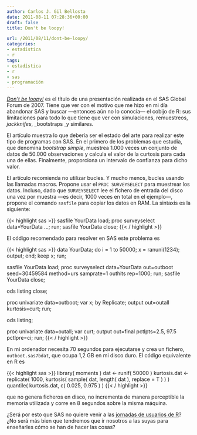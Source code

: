 ```yaml
---
author: Carlos J. Gil Bellosta
date: 2011-08-11 07:28:36+00:00
draft: false
title: Don't be loopy!

url: /2011/08/11/dont-be-loopy/
categories:
- estadística
- r
tags:
- estadística
- r
- sas
- programación
---
```


_[Don't be loopy!](http://www.pnwsug.org/sites/test.pnwsug.org/files/proceedings/David%20Cassell%20-%20Don't%20Be%20Loopy.pdf)_ es el título de una presentación realizada en el SAS Global Forum de 2007. Tiene que ver con el motivo que me hizo en mi día abandonar SAS y buscar —entonces aún no lo conocía— el cobijo de R: sus limitaciones para todo lo que tiene que ver con simulaciones, remuestreos, _jackknifes_, _bootstraps _y similares.

El artículo muestra lo que debería ser el estado del arte para realizar este tipo de programas con SAS. En el primero de los problemas que estudia, que denomina _bootstrap simple_, muestrea 1.000 veces un conjunto de datos de 50.000 observaciones y calcula el valor de la curtosis para cada una de ellas. Finalmente, proporciona un intervalo de confianza para dicho valor.

El artículo recomienda no utilizar bucles. Y mucho menos, bucles usando las llamadas macros. Propone usar el `PROC SURVEYSELECT` para muestrear los datos. Incluso, dado que `SURVEYSELECT` lee el fichero de entrada del disco una vez por muestra —es decir, 1000 veces en total en el ejemplo—, propone el comando `sasfile` para copiar los datos en RAM. La sintaxis es la siguiente:


{{< highlight sas >}}
sasfile YourData load;
proc surveyselect data=YourData ...;
run;
sasfile YourData close;
{{< / highlight >}}



El código recomendado para resolver en SAS este problema es


{{< highlight sas >}}
data YourData;
    do i = 1 to 50000;
        x = ranuni(1234);
        output;
    end;
    keep x;
run;

sasfile YourData load;
proc surveyselect data=YourData out=outboot
    seed=30459584
    method=urs samprate=1 outhits
    rep=1000;
run;
sasfile YourData close;

ods listing close;

proc univariate data=outboot;
    var x;
    by Replicate;
    output out=outall kurtosis=curt;
run;

ods listing;

proc univariate data=outall;
    var curt;
    output out=final pctlpts=2.5, 97.5 pctlpre=ci;
run;
{{< / highlight >}}


En mi ordenador necesita 70 segundos para ejecutarse y crea un fichero, `outboot.sas7bdat`, que ocupa 1,2 GB en mi disco duro. El código equivalente en R es


{{< highlight sas >}}
library( moments )
dat <- runif( 50000 )
kurtosis.dat <- replicate( 1000,
                kurtosis( sample( dat, length( dat ), replace = T ) ) )
quantile( kurtosis.dat, c( 0.025, 0.975 ) )
{{< / highlight >}}


que no genera ficheros en disco, no incrementa de manera perceptible la memoria utilizada y corre en 8 segundos sobre la misma máquina.

¿Será por esto que SAS no quiere venir a las [jornadas de usuarios de R](http://www.usar.org.es)? ¿No será más bien que tendremos que ir nosotros a las suyas para enseñarles cómo se han de hacer las cosas?
